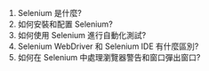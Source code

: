 

1. Selenium 是什麼?
2. 如何安裝和配置 Selenium?
3. 如何使用 Selenium 進行自動化測試?
4. Selenium WebDriver 和 Selenium IDE 有什麼區別?
5. 如何在 Selenium 中處理瀏覽器警告和窗口彈出窗口?